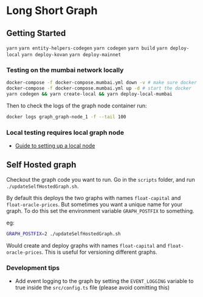 # Long Short Graph

## Getting Started

`yarn`
`yarn entity-helpers-codegen`
`yarn codegen`
`yarn build`
`yarn deploy-local`
`yarn deploy-kovan`
`yarn deploy-mainnet`

### Testing on the mumbai network locally

```bash
docker-compose -f docker-compose.mumbai.yml down -v # make sure docker doesn't have any stale volumes that could cause errors
docker-compose -f docker-compose.mumbai.yml up -d # start the docker
yarn codegen && yarn create-local && yarn deploy-local-mumbai
```

Then to check the logs of the graph node container run:

```bash
docker logs graph_graph-node_1 -f --tail 100
```

### Local testing requires local graph node

- [Guide to setting up a local node](https://thegraph.com/docs/quick-start#2.-run-a-local-graph-node)

## Self Hosted graph

Checkout the graph code you want to run.
Go in the `scripts` folder, and run `./updateSelfHostedGraph.sh`.

By default this deploys the two graphs with names `float-capital` and `float-oracle-prices`. But sometimes you want a unique name for your graph. To do this set the environment variable `GRAPH_POSTFIX` to something.

eg:

```bash
GRAPH_POSTFIX=2 ./updateSelfHostedGraph.sh
```

Would create and deploy graphs with names `float-capital` and `float-oracle-prices`. This is useful for versioning different graphs.

### Development tips

- Add event logging to the graph by setting the `EVENT_LOGGING` variable to true inside the `src/config.ts` file (please avoid comitting this)
